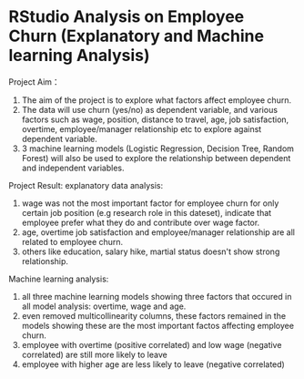 # RStudio Analysis on Employee Churn (Explanatory and Machine learning Analysis)

Project Aim：
1. The aim of the project is to explore what factors affect employee churn.
2. The data will use churn (yes/no) as dependent variable, and various factors such as wage, position, distance to travel, age, job satisfaction, overtime, employee/manager relationship etc to explore against dependent variable.
3. 3 machine learning models (Logistic Regression, Decision Tree, Random Forest) will also be used to explore the relationship between dependent and independent variables.

Project Result:
explanatory data analysis: 
1. wage was not the most important factor for employee churn for only certain job position (e.g research role in this dateset), indicate that employee prefer what they do and contribute over wage factor. 
2. age, overtime job satisfaction and employee/manager relationship are all related to employee churn.
3. others like education, salary hike, martial status doesn't show strong relationship.

Machine learning analysis:
1. all three machine learning models showing three factors that occured in all model analysis: overtime, wage and age.
2. even removed multicollinearity columns, these factors remained in the models showing these are the most important factos affecting employee churn.
3. employee with overtime (positive correlated) and low wage (negative correlated) are still more likely to leave
4. employee with higher age are less likely to leave (negative correlated)


